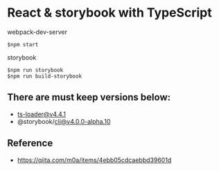 # React & storybook with TypeScript

webpack-dev-server
```
$npm start
```

storybook
```
$npm run storybook
$npm run build-storybook
```

## There are must keep versions below:
- ts-loader@v4.4.1
- @storybook/cli@v4.0.0-alpha.10

## Reference
- https://qiita.com/m0a/items/4ebb05cdcaebbd39601d